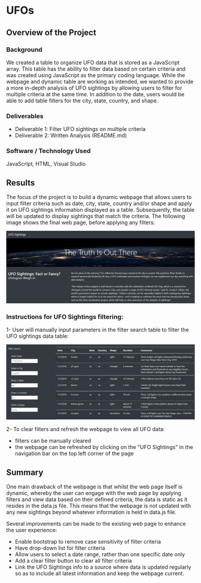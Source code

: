 # UFOs

## Overview of the Project

### Background

We created a table to organize UFO data that is stored as a JavaScript array. This table has the ability to filter data based on certain criteria and was created using JavaScript as the primary coding language. While the webpage and dynamic table are working as intended, we wanted to provide a more in-depth analysis of UFO sightings by allowing users to filter for multiple criteria at the same time. In addition to the date, users would be able to add table filters for the city, state, country, and shape.

### Deliverables
* Deliverable 1: Filter UFO sightings on multiple criteria
* Deliverable 2: Written Analysis (README.md)

### Software / Technology Used
JavaScript, HTML, Visual Studio

## Results

The focus of the project is to build a dynamic webpage that allows users to input filter criteria such as date, city, state, country and/or shape and apply it on UFO sightings information displayed as a table. Subsequently, the table will be updated to display sightings that match the criteria. The following image shows the final web page, before applying any filters:

![image](https://github.com/sanjal7137/UFOs/blob/5b22b1ca30ff48128ad0d5c36e6ad9e2007e9490/Resources/ufo.png)

### Instructions for UFO Sightings filtering:

1- User will manually input parameters in the filter search table to filter the UFO sightings data table:

![image](https://github.com/sanjal7137/UFOs/blob/a6a08c2b0e5936222375ee66c6a36c18e5814ff7/Resources/ufofilterdata.png)

2- To clear filters and refresh the webpage to view all UFO data:

  * filters can be manually cleared
  * the webpage can be refreshed by clicking on the "UFO Sightings" in the navigation bar on the top left corner of the page
 

## Summary 

One main drawback of the webpage is that whilst the web page itself is dynamic, whereby the user can engage with the web page by applying filters and view data based on their defined criteria, the data is static as it resides in the data.js file. This means that the webpage is not updated with any new sightings beyond whatever information is held in data.js file. 

Several improvements can be made to the existing web page to enhance the user experience:
* Enable bootstrap to remove case sensitivity of filter criteria
* Have drop-down list for filter criteria
* Allow users to select a date range, rather than one specific date only
* Add a clear filter button to clear all filter criteria 
* Link the UFO Sightings info to a source where data is updated regularly so as to include all latest information and keep the webpage current.  
